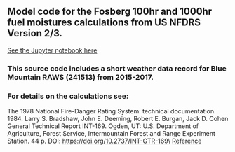 ## Model code for the Fosberg 100hr and 1000hr fuel moistures calculations from US NFDRS Version 2/3. 

[See the Jupyter notebook here](CalcFM100AndFM1000.ipynb)

### This source code includes a short weather data record for Blue Mountain RAWS (241513) from 2015-2017.

### For details on the calculations see:
The 1978 National Fire-Danger Rating System: technical documentation. 1984. Larry S. Bradshaw, John E. Deeming, Robert E. Burgan, Jack D. Cohen
General Technical Report INT-169. Ogden, UT: U.S. Department of Agriculture, Forest Service, Intermountain Forest and Range Experiment Station. 44 p.
DOI:	https://doi.org/10.2737/INT-GTR-169\
[Reference](https://research.fs.usda.gov/treesearch/29615)


